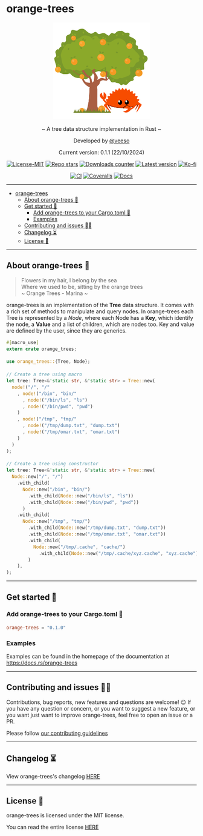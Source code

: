 # orange-trees

<p align="center">
  <img src="docs/images/orange-trees.svg" width="256" height="256" alt="logo" />
</p>

<p align="center">~ A tree data structure implementation in Rust ~</p>

<p align="center">Developed by <a href="https://veeso.me/" target="_blank">@veeso</a></p>
<p align="center">Current version: 0.1.1 (22/10/2024)</p>

<p align="center">
  <a href="https://opensource.org/licenses/MIT"
    ><img
      src="https://img.shields.io/badge/License-MIT-teal.svg"
      alt="License-MIT"
  /></a>
  <a href="https://github.com/veeso/orange-trees/stargazers"
    ><img
      src="https://img.shields.io/github/stars/veeso/orange-trees.svg?style=badge"
      alt="Repo stars"
  /></a>
  <a href="https://crates.io/crates/orange-trees"
    ><img
      src="https://img.shields.io/crates/d/orange-trees.svg"
      alt="Downloads counter"
  /></a>
  <a href="https://crates.io/crates/orange-trees"
    ><img
      src="https://img.shields.io/crates/v/orange-trees.svg"
      alt="Latest version"
  /></a>
  <a href="https://ko-fi.com/veeso">
    <img
      src="https://img.shields.io/badge/donate-ko--fi-red"
      alt="Ko-fi"
  /></a>
</p>
<p align="center">
  <a href="https://github.com/veeso/orange-trees/actions/workflows/ci.yml"
    ><img
      src="https://github.com/veeso/orange-trees/actions/workflows/ci.yml/badge.svg"
      alt="CI"
  /></a>
  <a href="https://coveralls.io/github/veeso/orange-trees"
    ><img
      src="https://coveralls.io/repos/github/veeso/orange-trees/badge.svg"
      alt="Coveralls"
  /></a>
  <a href="https://docs.rs/orange-trees"
    ><img
      src="https://docs.rs/orange-trees/badge.svg"
      alt="Docs"
  /></a>
</p>

---

- [orange-trees](#orange-trees)
  - [About orange-trees 🍊](#about-orange-trees-)
  - [Get started 🏁](#get-started-)
    - [Add orange-trees to your Cargo.toml 🦀](#add-orange-trees-to-your-cargotoml-)
    - [Examples](#examples)
  - [Contributing and issues 🤝🏻](#contributing-and-issues-)
  - [Changelog ⏳](#changelog-)
  - [License 📃](#license-)

---

## About orange-trees 🍊

> Flowers in my hair, I belong by the sea  
> Where we used to be, sitting by the orange trees  
> ~ Orange Trees - Marina ~

orange-trees is an implementation of the **Tree** data structure. It comes with a rich set of methods to manipulate and query nodes.
In orange-trees each Tree is represented by a *Node*, where each Node has a **Key**, which identify the node, a **Value** and a list of children, which are nodes too.
Key and value are defined by the user, since they are generics.

```rust
#[macro_use]
extern crate orange_trees;

use orange_trees::{Tree, Node};

// Create a tree using macro
let tree: Tree<&'static str, &'static str> = Tree::new(
  node!("/", "/"
    , node!("/bin", "bin/"
      , node!("/bin/ls", "ls")
      , node!("/bin/pwd", "pwd")
    )
    , node!("/tmp", "tmp/"
      , node!("/tmp/dump.txt", "dump.txt")
      , node!("/tmp/omar.txt", "omar.txt")
    )
  )
);

// Create a tree using constructor
let tree: Tree<&'static str, &'static str> = Tree::new(
  Node::new("/", "/")
    .with_child(
      Node::new("/bin", "bin/")
        .with_child(Node::new("/bin/ls", "ls"))
        .with_child(Node::new("/bin/pwd", "pwd"))
      )
    .with_child(
      Node::new("/tmp", "tmp/")
        .with_child(Node::new("/tmp/dump.txt", "dump.txt"))
        .with_child(Node::new("/tmp/omar.txt", "omar.txt"))
        .with_child(
          Node::new("/tmp/.cache", "cache/")
            .with_child(Node::new("/tmp/.cache/xyz.cache", "xyz.cache"))
        )
    ),
);
```

---

## Get started 🏁

### Add orange-trees to your Cargo.toml 🦀

```toml
orange-trees = "0.1.0"
```

### Examples

Examples can be found in the homepage of the documentation at <https://docs.rs/orange-trees>

---

## Contributing and issues 🤝🏻

Contributions, bug reports, new features and questions are welcome! 😉
If you have any question or concern, or you want to suggest a new feature, or you want just want to improve orange-trees, feel free to open an issue or a PR.

Please follow [our contributing guidelines](CONTRIBUTING.md)

---

## Changelog ⏳

View orange-trees's changelog [HERE](CHANGELOG.md)

---

## License 📃

orange-trees is licensed under the MIT license.

You can read the entire license [HERE](LICENSE)
